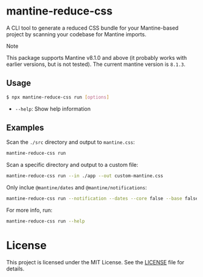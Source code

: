 # mantine-reduce-css

A CLI tool to generate a reduced CSS bundle for your Mantine-based project by scanning your codebase for Mantine imports.

> [!NOTE]
> This package supports Mantine v8.1.0 and above (it probably works with earlier versions, but is not tested).
> The current mantine version is `8.1.3`.

## Usage

```sh
$ npx mantine-reduce-css run [options]
```

- `--help`: Show help information

## Examples

Scan the `./src` directory and output to `mantine.css`:

```sh
mantine-reduce-css run
```

Scan a specific directory and output to a custom file:

```sh
mantine-reduce-css run --in ./app --out custom-mantine.css
```

Only inclue `@mantine/dates` and `@mantine/notifications`:

```sh
mantine-reduce-css run --notification --dates --core false --base false
```

For more info, run:

```sh
mantine-reduce-css run --help
```

# License

This project is licensed under the MIT License. See the [LICENSE](LICENSE) file for details.
